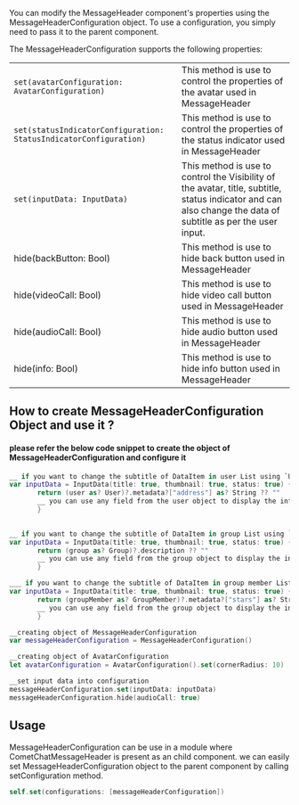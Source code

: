 You can modify the MessageHeader component's properties using the MessageHeaderConfiguration object. To use a configuration, you simply need to pass it to the parent component.

The MessageHeaderConfiguration supports the following properties:

|  |  | 
| ---- | ---- | 
| `set(avatarConfiguration: AvatarConfiguration)` | This method is use to control the properties of the avatar used in MessageHeader | 
| `set(statusIndicatorConfiguration: StatusIndicatorConfiguration)` | This method is use to control the properties of the status indicator used in MessageHeader | 
| `set(inputData: InputData)` | This method is use to control the Visibility of the avatar, title, subtitle, status indicator and can also change the data of subtitle as per the user input. | 
| hide(backButton: Bool) | This method is use to hide back button used in MessageHeader | 
| hide(videoCall: Bool) | This method is use to hide video call button used in MessageHeader | 
| hide(audioCall: Bool) | This method is use to hide audio button used in MessageHeader | 
| hide(info: Bool) | This method is use to hide info button used in MessageHeader | 


## How to create MessageHeaderConfiguration Object and use it ?

#### please refer the below code snippet to create the object of MessageHeaderConfiguration and configure it

```swift
__ if you want to change the subtitle of DataItem in user List using `User` object.
var inputData = InputData(title: true, thumbnail: true, status: true) { user in
       return (user as? User)?.metadata?["address"] as? String ?? "" 
       __ you can use any field from the user object to display the information in user list
       } 

 
__ if you want to change the subtitle of DataItem in group List using `Group` object.
var inputData = InputData(title: true, thumbnail: true, status: true) { group in
       return (group as? Group)?.description ?? "" 
       __ you can use any field from the group object to display the information in user list
       } 

___ if you want to change the subtitle of DataItem in group member List using `GroupMember` object.
var inputData = InputData(title: true, thumbnail: true, status: true) { groupMember in
       return (groupMember as? GroupMember)?.metadata?["stars"] as? String ?? "" 
       __ you can use any field from the group object to display the information in user list
       } 

__creating object of MessageHeaderConfiguration
var messageHeaderConfiguration = MessageHeaderConfiguration()

__creating object of AvatarConfiguration
let avatarConfiguration = AvatarConfiguration().set(cornerRadius: 10)

__set input data into configuration
messageHeaderConfiguration.set(inputData: inputData)
messageHeaderConfiguration.hide(audioCall: true)
```



## Usage

MessageHeaderConfiguration can be use in a module where CometChatMessageHeader is present as an child component. we can easily set MessageHeaderConfiguration object to the parent component by calling setConfiguration method.

```swift
self.set(configurations: [messageHeaderConfiguration])
```

